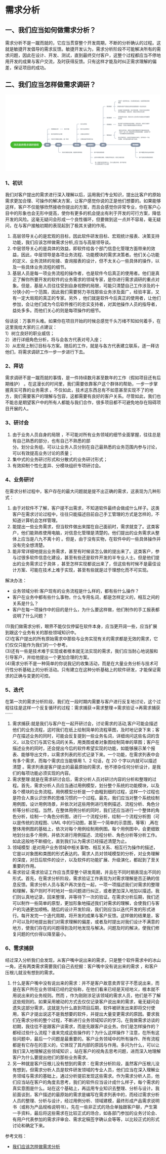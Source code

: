 # 需求分析

## 一、我们应当如何做需求分析？
需求分析不是一蹴而就的，它应当贯穿整个开发周期，不断的分析确认的过程。这就是敏捷开发倡导的需求反馈。敏捷开发认为，需求分析阶段不可能解决所有的需求问题，因此在设计、开发、测试，直到最终交付客户，这整个过程都应当不停地用开发的成果与客户交流，及时获得反馈。只有这样才能及时纠正需求理解的偏差，保证项目的成功。
## 二、我们应当怎样做需求调研？
![需求调研流程.png](./需求分析/1658766460584-3e9abdce-c5f8-4137-b9cf-e80fc3848228.png)
### 1、初识
我们对客户提出的需求进行深入理解以后，运用我们专业知识，提出比客户的原始需求更加合理、可操作的解决方案，让客户感觉你说的正是他们想要的。如果能够这样，客户不仅能够欣然接收你提出的方案，而且会感觉你非常专业，你在客户心目中的形象也会无形中提高，使你有更多的机会提出有利于开发的可行方案，降低开发的风险。这毫无疑问会形成一个良性循环，但要做到这一点并不容易，毫无疑问，在与客户接触初期的表现起到了极其关键的作用。

1. 高层领导关心的是宏观的目标，因此软件研发目标、宏观统计报表、决策支持功能，我们应该怎样做需求分析,应当与高层领导谈。
2. 中层领导关心的是具体的效益，即软件给各个部门信息化管理方面带来的效益，因此，中层领导是各项业务流程、功能模块的需求决策者。他们关心功能的定义、业务流转的衔接、查询报表的设计，但不太关心一些具体的操作，以及一些具体业务流程的细节。
3. 基层人员是每一项业务流程的操作者，也是软件今后真正的使用者。他们是真正了解你所要开发的软件的业务需求的领域专家，是你进行需求调研的重点对象。但是，基层人员往往受到自身视野的局限，可能只清楚自己工作涉及的十分狭小的一个范围，因此我们需要努力寻找那些业务涉及面广，经验丰富，又有一定大局观的真正的专家。另外 ，他们就是软件今后真正的使用者，让他们参加，会让他们成为今后软件推行的忠实支持者，对其他操作人员的指导者，益处多多。而他们关心的则是每项操作的细节。

俗话说：万事开头难。如果你在项目开始的时候总感觉千头万绪不知如何着手，在这里我给大家的三点建议：<br />1）树立良好的职业威信；<br />2）进行详细角色分析，将与会各方代表对号入座；<br />3）从宏观上制订目标与方案。随后的工作，就是与各方代表建立联系，逐一拜访他们，将需求调研工作一步一步进行下去。
### 2、拜访
需求调研不是一蹴而就的事情，是一件持续数月甚至数年的工作（假如项目还有后期维护） 。在这漫长的时间里，我们需要依靠客户这个群体的帮助，一步一步掌握真实可靠的业务需求 。不仅如此，技术这东西总有不如意甚至实现不了的地方，我们需要客户的理解与包容，这都需要有良好的客户关系。尽管如此，我们也不能总是期望客户中的所有人都能与我们合作，很多项目都不可避免地存在阻碍项目开展的人。
### 3、研讨会

1. 由于业务人员自身的局限 ，不可能对所有业务领域的细节全面掌握，往往总是有自己熟悉的部分，也有自己不熟悉的部<br />分。划分业务组，可以让业务人员分别在自己最熟悉的业务范围内参与讨论，可以有效提高业务讨论的质量；
2. 集中式的业务研讨形式和分散式的业务研讨形式；
3. 有效抑制个性化差异、分模块组织专项研讨会。
### 4、业务研讨
在需求分析过程中，客户存在的最大问题就是提不出正确的需求，这表现为几种形式：

1. 由于对软件不了解，客户提不出需求，不知道软件最终会做成什么样子。这类客户在需求讨论过程中，往往只能描述目前自己手工管理的方式是怎样的，不知道计算机会怎样管理。
2. 能提出一些业务需求，但当软件做出来摆在自己面前时，需求就变了。这类客户，他们能熟练使用电脑，对信息化管理是清楚的。他们提出的业务需求从整体上应当是八九不离十的 。但是，由于没有实物，在软件中的一些具体操作并没有完全想清楚。
3. 能非常详细地提出业务需求，甚至有时候该怎么做的提出来了。这类客户，参与过很多软件信息化建设，甚至有些还是软件开发的半专业人士。但是他们提出的业务需求过于具体 ，甚至怎样实现都说出来了，但这些有时候不是最佳设计方案、可能在技术上难于实现，甚至有些就是过于理想化而不可实现。

解决办法：

- 业务领域分析:客户现有的业务流程是什么样的，都有些什么操作？
- 客户在业务中都有些什么事物，什么专用名词，都是怎样定义的，相互之间的关系是什么？
- 客户在每一项操作中的目的是什么，为什么要这样做，他们制作的手工报表都说明了什么问题？

(1)我们做需求分析，眼界不能仅仅停留在软件本身，应当更开阔一些，应当扩展到跟这个业务有关的那些领域知识中。<br />(2)在客户提出的所有原始需求中那些与业务实现有关的需求都是无效的需求，它们仅仅只能作为我们的一个参考。<br />(3)还有一些是技术难于实现或者根本就无法实现的需求，我们应当耐心地说服和引导客户，并给他提出一个更加合理的方案。<br />(4)需求分析不是一种简单的你说我记的收集活动，而是在大量业务分析与技术可行性分析基础上的分析活动。只有建立在这种分析基础上的软件研发，才能保证需求的正确与变更的可控。
### 5、迭代
在第一次的需求分析阶段，我们在一段时期内需要与客户进行反复地讨论，这个过程往往是这样一个反复循环的过程：需求捕获->需求整理->需求验证->再需求捕获······

1.  需求捕获:就是我们与客户在一起开研讨会，讨论需求的活动,客户可能会描述他们的业务流程，这时我们在纸上绘制简单的流程草图，及时地记录下来；客户在描述业务的同时，可能会反复提到一些业务名词，详细询问这些名词的含义，以及它们与其它名词的关系，用类图或者对象图绘制简单的草图；客户在描述业务的同时，还会提出今后的软件希望实现的功能，如能够展示某个报表、能够导出文件，以需求列表的形式记录下来。一个功能，在需求列表中会有多个需求，而每个需求应当能够用 1、2 句话，在 20 个字以内就可以描述清楚 。需求列表是客户提出的最最原始的需求，他不掺杂任何分析设计，是我们的每项功能必须实现的内容。 
2.  需求整理:就是在需求研讨会后，需求分析人员对研讨内容的分析和整理的过程。首先，需求分析人员应当通过用例模型，划分整个系统的功能模块，以及各个模块的业务流程。用例模型分析是一个由粗到细的过程，这样一个过程也是符合人类认识世界的思维习惯的一个过程。最先，我们应当对整个系统绘制用例图，设计用例场景，并依次对这些用例进行用例描述、流程分析、角色分析等分析过程。当然，在整体用例分析的同时，我们还应当进行一个整体的角色分析，绘制一个角色分析图，进行一个流程分析，绘制一个流程分析图（可以是传统的流程图、UML 中的行动图，甚至一个简单的示意图，等等）,再在整体用例图的基础上，依次对每个用例绘制用例图。每个用例图中，会更细致地划分出多个用例，并依次进行用例描述、流程分析、角色分析等分析工作。如此这般地不断细化，直到我们认为需求已经描述清楚为止。 
3.  领域模型 :是对用户业务领域中相关事物、相互关系、相互行为操作的描述，它是以对象图和类图的形式表达的。需求人员对领域模型的分析，对业务理解的深度，对日后软件的设计，以及软件的功能扩展、升级演化，都起到了至关重要的作用。 
4.  需求验证:需求验证工作应当贯穿整个研发周期，并且在不同时期表现出不同的形式。首先，在需求分析阶段，需求验证工作表现为对需求理解是否正确的信息反馈。需求分析人员与客户再次坐在一起，一项一项描述我们对需求的整理和理解，客户则时不时地对一些问题进行纠正，或者更加深入地加以描述。我们则认真地记录，回来整理，并等待下一次的验证。在需求分析后期，我们还可以制作一些简单的原型，更加形象地描述我们对需求的理解，会使我们与客户的沟通更加顺畅。随后的设计开发阶段，我们则应当以迭代开发的形式进行。每开发完一个迭代周期，将开发的成果与客户反馈。这样做的结果是，客户可以及时地提出我们对需求理解的偏差，或者及时提出对我们设计不满意的地方，使我们存在的问题得到及时地发现与解决。问题及时的解决，使我们修复问题的代价得以降至最小。 
### 6、需求捕获
经过深入分析我们会发现，从客户嘴中说出来的需求，只是整个软件需求中的冰山一角，还有两类需求需要我们自己去挖掘：客户嘴中没有说出来的需求 ，和客户压根儿就没有想到的需求。

1.  什么是客户嘴中没有说出来的需求：并不是客户故意卖弄官子不愿说出来，而是在客户所在业务领域已经约定俗称，在他们看来已经是天经地义，根本就不用说出来的业务规则。然而 ，作为刚刚涉足该领域的需求人员，他们是不了解这些规则的。如果采用被动的方式去仅仅记录客户说出来的需求，毫无疑问会遗失这部分需求，这就是为什么直到项目后期，软件被研发出来即将交付使用，客户才提出说这不是我想要的软件，并提出大量变更需求的原因。要求我们在需求分析的整个过程，不断进行业务领域知识的学习。在我做需求访谈的初期，我往往不是跟客户谈需求，而是先跟客户谈业务。你们是怎样操作的？都经过些什么流程？谁来完成这些操作的？为什么这样操作？注意，在所有这些问题中，最后一个问题是最重要的。客户业务领域中的所有操作、所有流程都是有它存在的意义的，它体现了其内部的原因与作用。多问为什么，可以让我们深入地理解这些领域知识 。站在客户的视角去思考问题，进而深入地理解客户为什么要提出他们的那些业务需求。 
2.  另一种就是客户压根儿没有想到的需求：在需求分析阶段，虽然客户压根儿没有想到，但需求分析人员是软件研发领域的专业人员，他们应当在深入理解业务领域与需求的基础上，通过分析提前发现这些需求。作为需求分析人员，他们应当站在客户的角度去思考，我们的软件应当设计成什么样子，每个需求的真实意图是什么。站在这个基础上，再运用专业知识去整理、分析与设计。我前面谈到，客户描述的最原始的需求是编写在需求列表中的，而经过需求分析人员的整理、分析与设计，经过用例分析、领域建模，最终形成产品需求说明书（或称为产品规格说明书）。先在一些非正式的场合单独跟客户聊，产生第一手资料，最后将这些需求在比较正式的场合，如各部门参加的业务讨论会、有用户代表参加的需求评审会、需求定稿签字确认会等等，以比较正式的形式讨论和确定下来。 

参考文档：

- [我们应该怎样做需求分析](https://wenku.baidu.com/view/1e2bab73f46527d3240ce0cb.html)
